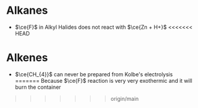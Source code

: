 # Alkanes
- $\ce{F}$ in Alkyl Halides does not react with $\ce{Zn + H+}$
<<<<<<< HEAD
# Alkenes
- $\ce{CH_{4}}$ can never be prepared from Kolbe's electrolysis
=======
	  Because $\ce{F}$ reaction is very very exothermic and it will burn the container


>>>>>>> origin/main
